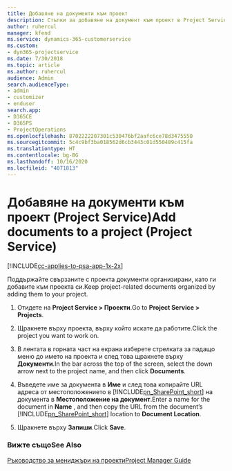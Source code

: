 ```yaml
---
title: Добавяне на документи към проект
description: Стъпки за добавяне на документ към проект в Project Service
author: ruhercul
manager: kfend
ms.service: dynamics-365-customerservice
ms.custom:
- dyn365-projectservice
ms.date: 7/30/2018
ms.topic: article
ms.author: ruhercul
audience: Admin
search.audienceType:
- admin
- customizer
- enduser
search.app:
- D365CE
- D365PS
- ProjectOperations
ms.openlocfilehash: 8702222207301c530476bf2aafc6ce78d3475550
ms.sourcegitcommit: 5c4c9bf3ba018562d6cb3443c01d550489c415fa
ms.translationtype: HT
ms.contentlocale: bg-BG
ms.lasthandoff: 10/16/2020
ms.locfileid: "4071813"
---
```

# <a name="add-documents-to-a-project-project-service"></a><span data-ttu-id="abada-103">Добавяне на документи към проект (Project Service)</span><span class="sxs-lookup"><span data-stu-id="abada-103">Add documents to a project (Project Service)</span></span>

[!INCLUDE[cc-applies-to-psa-app-1x-2x](../includes/cc-applies-to-psa-app-1x-2x.md)]

<span data-ttu-id="abada-104">Поддържайте свързаните с проекта документи организирани, като ги добавите към проекта си.</span><span class="sxs-lookup"><span data-stu-id="abada-104">Keep project-related documents organized by adding them to your project.</span></span>  
  
1. <span data-ttu-id="abada-105">Отидете на **Project Service > Проекти**.</span><span class="sxs-lookup"><span data-stu-id="abada-105">Go to **Project Service > Projects**.</span></span>  
  
2. <span data-ttu-id="abada-106">Щракнете върху проекта, върху който искате да работите.</span><span class="sxs-lookup"><span data-stu-id="abada-106">Click the project you want to work on.</span></span>  
  
3. <span data-ttu-id="abada-107">В лентата в горната част на екрана изберете стрелката за падащо меню до името на проекта и след това щракнете върху **Документи**.</span><span class="sxs-lookup"><span data-stu-id="abada-107">In the bar across the top of the screen, select the down arrow next to the project name, and then click **Documents**.</span></span>  
  
4. <span data-ttu-id="abada-108">Въведете име за документа в **Име** и след това копирайте URL адреса от местоположението в [!INCLUDE[pn_SharePoint_short](../includes/pn-sharepoint-short.md)] на документа в **Местоположение на документ**.</span><span class="sxs-lookup"><span data-stu-id="abada-108">Enter a name for the document in **Name** ,  and then copy the URL from the document’s [!INCLUDE[pn_SharePoint_short](../includes/pn-sharepoint-short.md)] location to **Document Location**.</span></span>  
  
5. <span data-ttu-id="abada-109">Щракнете върху **Запиши**.</span><span class="sxs-lookup"><span data-stu-id="abada-109">Click **Save**.</span></span>  
  
### <a name="see-also"></a><span data-ttu-id="abada-110">Вижте също</span><span class="sxs-lookup"><span data-stu-id="abada-110">See Also</span></span>  
 [<span data-ttu-id="abada-111">Ръководство за мениджъри на проекти</span><span class="sxs-lookup"><span data-stu-id="abada-111">Project Manager Guide</span></span>](../psa/project-manager-guide.md)
